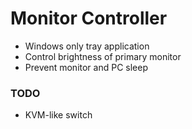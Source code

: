 # Monitor Controller
- Windows only tray application
- Control brightness of primary monitor
- Prevent monitor and PC sleep

### TODO
- KVM-like switch